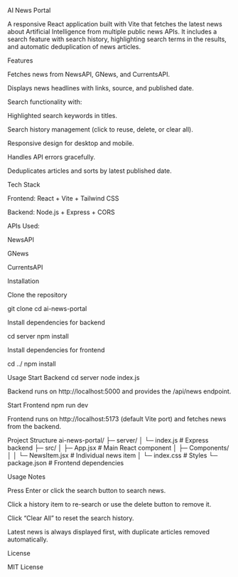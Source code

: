 AI News Portal

A responsive React application built with Vite that fetches the latest news about Artificial Intelligence from multiple public news APIs. It includes a search feature with search history, highlighting search terms in the results, and automatic deduplication of news articles.

Features

Fetches news from NewsAPI, GNews, and CurrentsAPI.

Displays news headlines with links, source, and published date.

Search functionality with:

Highlighted search keywords in titles.

Search history management (click to reuse, delete, or clear all).

Responsive design for desktop and mobile.

Handles API errors gracefully.

Deduplicates articles and sorts by latest published date.

Tech Stack

Frontend: React + Vite + Tailwind CSS

Backend: Node.js + Express + CORS

APIs Used:

NewsAPI

GNews

CurrentsAPI

Installation

Clone the repository

git clone <your-repo-url>
cd ai-news-portal


Install dependencies for backend

cd server
npm install


Install dependencies for frontend

cd ../
npm install

Usage
Start Backend
cd server
node index.js


Backend runs on http://localhost:5000 and provides the /api/news endpoint.

Start Frontend
npm run dev


Frontend runs on http://localhost:5173 (default Vite port) and fetches news from the backend.

Project Structure
ai-news-portal/
├─ server/
│  └─ index.js        # Express backend
├─ src/
│  ├─ App.jsx         # Main React component
│  ├─ Components/
│  │  └─ NewsItem.jsx # Individual news item
│  └─ index.css       # Styles
└─ package.json       # Frontend dependencies

Usage Notes

Press Enter or click the search button to search news.

Click a history item to re-search or use the delete button to remove it.

Click “Clear All” to reset the search history.

Latest news is always displayed first, with duplicate articles removed automatically.

License

MIT License
